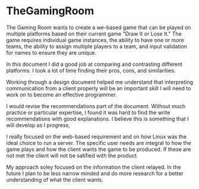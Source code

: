 # TheGamingRoom

The Gaming Room wants to create a we-based game that can be played on multiple platforms based on their current game "Draw It or Lose It." The game requires individual game instances, the ability to have one or more teams, the ability to assign multiple players to a team, and input validation for names to ensure they are unique. 

In this document I did a good job at comparing and contrasting different platforms. I took a lot of time finding their pros, cons, and similarities.

Working through a design document helped me understand that interpreting communication from a client properly will be an important skill I will need to work on to become an effective programmer.

I would revise the recommendations part of the document. Without much practice or particular expertise, I found it was hard to find the write recommendations with good explanations. I believe this is something that I will develop as I progress,

I really focused on the web-based requirement and on how Linux was the ideal choice to run a server. The specific user needs are integral to how the game plays and how the client wants the game to be produced. If these are not met the client will not be satified with the product.

My approach soley focused on the information the client relayed. In the future I plan to be less narrow minded and do more research for a better understanding of what the client wants.
